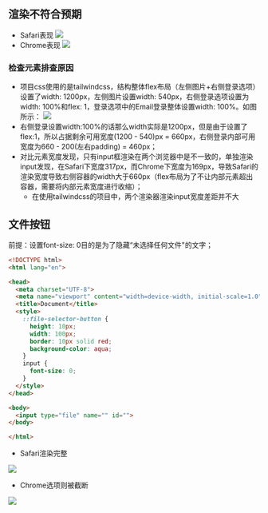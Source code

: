 ## 渲染不符合预期

* Safari表现
  ![](https://lightweight.feishu.cn/space/api/box/stream/download/asynccode/?code=NmE1OTljYTMyZGQyYzhlYzNhZmU1MWE2MTM0ZWJjYzJfNGlVUDVoY2FPY2p1djlselB4cG54MlA3WmNvREd3RE9fVG9rZW46THpOU2JKdEZKb0czTm14elB6cmNuU2k4bmNoXzE3NDAxMTEzNTM6MTc0MDExNDk1M19WNA)
* Chrome表现
  ![](https://lightweight.feishu.cn/space/api/box/stream/download/asynccode/?code=MDEyMWMwOTAwN2M2MjViMTJlN2E0Yjk3M2UyOTU2YmNfSXRmQUlBNEF4ZWJhS0NDcUh0RG56R1UxN3BiWVVIZDVfVG9rZW46Sjh0NGJDVEQ0b2RYenV4cTAxWWM5WTZ6bmxqXzE3NDAxMTEzNTM6MTc0MDExNDk1M19WNA)

### 检查元素排查原因

* 项目css使用的是tailwindcss，结构整体flex布局（左侧图片+右侧登录选项）设置了width: 1200px，左侧图片设置width: 540px，右侧登录选项设置为width: 100%和flex: 1，登录选项中的Email登录整体设置width: 100%。如图所示：
  ![](https://lightweight.feishu.cn/space/api/box/stream/download/asynccode/?code=YTczMWUzNGJiZGRkMTljY2M2M2NjZmJjN2QwM2ZiY2FfVWhNTmo3TE9FUXI1MmtaUFdKbkhEejdJa1hEUUZhOUVfVG9rZW46R3NqRWJMWjhLb1FKNUt4QXhzOWNwYXRabmFnXzE3NDAxMTEzNTM6MTc0MDExNDk1M19WNA)
* 右侧登录设置width:100%的话那么width实际是1200px，但是由于设置了flex:1，所以占据剩余可用宽度(1200 - 540)px = 660px，右侧登录内部可用宽度为660 - 200(左右padding) = 460px；
* 对比元素宽度发现，只有input框渲染在两个浏览器中是不一致的，单独渲染input发现，在Safari下宽度317px，而Chrome下宽度为169px，导致Safari的渲染宽度导致右侧容器的width大于660px（flex布局为了不让内部元素超出容器，需要将内部元素宽度进行收缩）；
  * 在使用tailwindcss的项目中，两个渲染器渲染input宽度差距并不大

## 文件按钮

前提：设置font-size: 0目的是为了隐藏“未选择任何文件"的文字；

```HTML
<!DOCTYPE html>
<html lang="en">

<head>
  <meta charset="UTF-8">
  <meta name="viewport" content="width=device-width, initial-scale=1.0">
  <title>Document</title>
  <style>
    ::file-selector-button {
      height: 10px;
      width: 100px;
      border: 10px solid red;
      background-color: aqua;
    }
    input {
      font-size: 0;
    }
  </style>
</head>

<body>
  <input type="file" name="" id="">
</body>

</html>
```

* Safari渲染完整

![](https://lightweight.feishu.cn/space/api/box/stream/download/asynccode/?code=YTFkNWI5M2ZjMTdkMjIxZjIwNmYwODk3NjU2Y2VlYmNfSGxLQjJaU0k0cWFvUTI2UkYyZGs4dkNXa3FVQ1h0ekRfVG9rZW46UGhTZ2JUNDQwb2FuSVh4eUxWUGN0cjhKbnFnXzE3NDAxMTEzNTM6MTc0MDExNDk1M19WNA)

* Chrome选项则被截断

![](https://lightweight.feishu.cn/space/api/box/stream/download/asynccode/?code=YjY4NTE2NzFhN2YzOGMyYzY5ZGM1MGY4NzZhN2Q0NzdfZVNNdGtzOEhiSFFhd3pYRThOQUhhSDRpNmRkNGRwZGFfVG9rZW46TUM5ZWJvUTlOb2hmSER4MjkwMGNsN2psbkZmXzE3NDAxMTEzNTM6MTc0MDExNDk1M19WNA)
